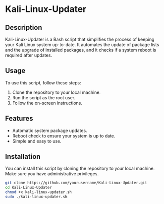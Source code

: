 # Kali-Linux-Updater

## Description
Kali-Linux-Updater is a Bash script that simplifies the process of keeping your Kali Linux system up-to-date. It automates the update of package lists and the upgrade of installed packages, and it checks if a system reboot is required after updates.

## Usage
To use this script, follow these steps:

1. Clone the repository to your local machine.
2. Run the script as the root user.
3. Follow the on-screen instructions.

## Features
- Automatic system package updates.
- Reboot check to ensure your system is up to date.
- Simple and easy to use.

## Installation
You can install this script by cloning the repository to your local machine. Make sure you have administrative privileges.

```bash
git clone https://github.com/yourusername/Kali-Linux-Updater.git
cd Kali-Linux-Updater
chmod +x kali-linux-updater.sh
sudo ./kali-linux-updater.sh

